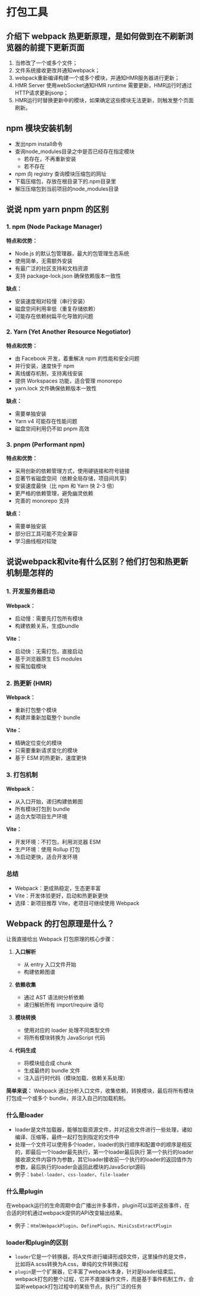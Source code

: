# 打包工具

## 介绍下 webpack 热更新原理，是如何做到在不刷新浏览器的前提下更新页面

1. 当修改了一个或多个文件；
2. 文件系统接收更改并通知webpack；
3. webpack重新编译构建一个或多个模块，并通知HMR服务器进行更新；
4. HMR Server 使用webSocket通知HMR runtime 需要更新，HMR运行时通过HTTP请求更新jsonp；
5. HMR运行时替换更新中的模块，如果确定这些模块无法更新，则触发整个页面刷新。

## npm 模块安装机制

- 发出npm install命令
- 查询node_modules目录之中是否已经存在指定模块
  - 若存在，不再重新安装
  - 若不存在
- npm 向 registry 查询模块压缩包的网址
- 下载压缩包，存放在根目录下的.npm目录里
- 解压压缩包到当前项目的node_modules目录

## 说说 npm yarn pnpm 的区别

### 1. npm (Node Package Manager)

**特点和优势：**

- Node.js 的默认包管理器，最大的包管理生态系统
- 使用简单，无需额外安装
- 有最广泛的社区支持和文档资源
- 支持 package-lock.json 确保依赖版本一致性

**缺点：**

- 安装速度相对较慢（串行安装）
- 磁盘空间利用率低（重复存储依赖）
- 可能存在依赖树扁平化导致的问题

### 2. Yarn (Yet Another Resource Negotiator)

**特点和优势：**

- 由 Facebook 开发，着重解决 npm 的性能和安全问题
- 并行安装，速度快于 npm
- 离线缓存机制，支持离线安装
- 提供 Workspaces 功能，适合管理 monorepo
- yarn.lock 文件确保依赖版本一致性

**缺点：**

- 需要单独安装
- Yarn v4 可能存在性能问题
- 磁盘空间利用仍不如 pnpm 高效

### 3. pnpm (Performant npm)

**特点和优势：**

- 采用创新的依赖管理方式，使用硬链接和符号链接
- 显著节省磁盘空间（依赖全局存储，项目间共享）
- 安装速度最快（比 npm 和 Yarn 快 2-3 倍）
- 更严格的依赖管理，避免幽灵依赖
- 完善的 monorepo 支持

**缺点：**

- 需要单独安装
- 部分旧工具可能不完全兼容
- 学习曲线相对较陡

## 说说webpack和vite有什么区别？他们打包和热更新机制是怎样的

### 1. 开发服务器启动

**Webpack：**

- 启动慢：需要先打包所有模块
- 构建依赖关系，生成bundle

**Vite：**

- 启动快：无需打包，直接启动
- 基于浏览器原生 ES modules
- 按需加载模块

### 2. 热更新 (HMR)

**Webpack：**

- 重新打包整个模块
- 构建并重新加载整个 bundle

**Vite：**

- 精确定位变化的模块
- 只需要重新请求变化的模块
- 基于 ESM 的热更新，速度更快

### 3. 打包机制

**Webpack：**

- 从入口开始，递归构建依赖图
- 所有模块打包到 bundle
- 适合大型项目生产环境

**Vite：**

- 开发环境：不打包，利用浏览器 ESM
- 生产环境：使用 Rollup 打包
- 冷启动更快，适合开发环境

### 总结

- Webpack：更成熟稳定，生态更丰富
- Vite：开发体验更好，启动和热更新更快
- 选择：新项目推荐 Vite，老项目可继续使用 Webpack

## Webpack 的打包原理是什么？

让我直接给出 Webpack 打包原理的核心步骤：

1. **入口解析**
   - 从 entry 入口文件开始
   - 构建依赖图谱

2. **依赖收集**
   - 通过 AST 语法树分析依赖
   - 递归解析所有 import/require 语句

3. **模块转换**
   - 使用对应的 loader 处理不同类型文件
   - 将所有模块转换为 JavaScript 代码

4. **代码生成**
   - 将模块组合成 chunk
   - 生成最终的 bundle 文件
   - 注入运行时代码（模块加载、依赖关系处理）

**简单来说：** Webpack 通过分析入口文件，收集依赖，转换模块，最后将所有模块打包成一个或多个 bundle，并注入自己的加载机制。

### 什么是loader

- loader是文件加载器，能够加载资源文件，并对这些文件进行一些处理，诸如编译、压缩等，最终一起打包到指定的文件中
- 处理一个文件可以使用多个loader，loader的执行顺序和配置中的顺序是相反的，即最后一个loader最先执行，第一个loader最后执行
第一个执行的loader接收源文件内容作为参数，其它loader接收前一个执行的loader的返回值作为参数，最后执行的loader会返回此模块的JavaScript源码
- 例子：`babel-loader`、`css-loader`、`file-loader`

### 什么是plugin

在webpack运行的生命周期中会广播出许多事件，plugin可以监听这些事件，在合适的时机通过webpack提供的API改变输出结果。

- 例子：`HtmlWebpackPlugin`、`DefinePlugin`、`MiniCssExtractPlugin`

### loader和plugin的区别

- `loader`它是一个转换器，将A文件进行编译形成B文件，这里操作的是文件，比如将A.scss转换为A.css，单纯的文件转换过程  
- `plugin`是一个扩展器，它丰富了webpack本身，针对是loader结束后，webpack打包的整个过程，它并不直接操作文件，而是基于事件机制工作，会监听webpack打包过程中的某些节点，执行广泛的任务
